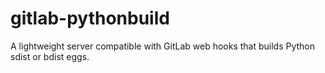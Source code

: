 # gitlab-pythonbuild

A lightweight server compatible with GitLab web hooks that builds Python sdist or bdist eggs.
